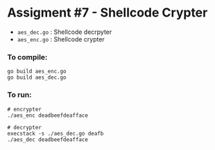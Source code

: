 # Assigment #7 - Shellcode Crypter

- `aes_dec.go` : Shellcode decrpyter
- `aes_enc.go` : Shellcode crypter 

### To compile:
```
go build aes_enc.go
go build aes_dec.go
```

### To run:
```
# encrypter
./aes_enc deadbeefdeafface

# decrypter
execstack -s ./aes_dec.go deafb
./aes_dec deadbeefdeafface
```
